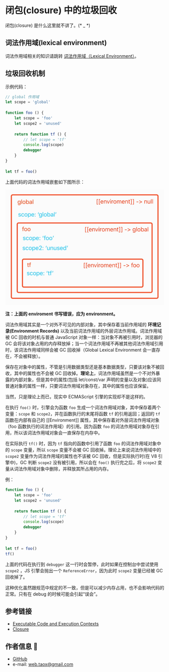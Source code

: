 # 闭包(closure) 中的垃圾回收

闭包(closure) 是什么这里就不讲了。(* _ *)

## 词法作用域(lexical environment)

词法作用域相关的知识请跳转 [词法作用域（Lexical Environment）](http://understand-es-by-ecma262.taojihede.com/documents/base-concept/lexical-environment)。

## 垃圾回收机制

示例代码：

```javascript
// global 作用域
let scope = 'global'

function foo () {
	let scope = 'foo'
	let scope2 = 'unused'
	
	return function tf () {
		// let scope = 'tf'
		console.log(scope)
		debugger
	}
}

let tf = foo()
```
上面代码的词法作用域嵌套如下图所示：

![](../../images/lexical-environment.jpg)

**注：上面的 enviroment 书写错误，应为 environment。**

词法作用域其实是一个对外不可见的内部对象，其中保存着当前作用域的 **环境记录(Environment Records)** 以及当前词法作用域的外层词法作用域。词法作用域被 GC 回收的时机与普通 JavaScript 对象一样：当对象不再被引用时，浏览器的 GC 会将该对象占用的内存释放掉；当一个词法作用域不再被其他词法作用域引用时，该词法作用域同样会被 GC 回收掉（Global Lexical Environment 会一直存在，不会被释放）。

保存在对象中的属性，不管是引用数据类型还是基本数据类型，只要该对象不被回收，其中的属性也不会被 GC 回收掉。**理论上**，词法作用域虽然是一个不对外暴露的内部对象，但是其中的属性(包括 let/const/var 声明的变量以及对象)应该同普通对象的属性一样，只要词法作用域对象存在，其中的属性也应该保留。

当然，只是理论上而已，现实中 ECMAScript 引擎的实现却不是这样的。

在执行 `foo()` 时，引擎会为函数 `foo` 生成一个词法作用域对象，其中保存着两个变量：`scope` 和 `scope2`，并在函数执行的末尾将函数 `tf` 的引用返回；返回的 `tf` 函数在内部有自己的 [[Environment]] 属性，其中保存着对外层词法作用域对象（foo 函数执行的词法作用域）的引用。因为函数 `foo` 的词法作用域对象存在引用，所以该词法作用域对象会一直保存在内存中。

在实际执行 `tf()` 时，因为 `tf` 指向的函数中引用了函数 `foo` 的词法作用域对象中的 `scope` 变量，所以 `scope` 变量不会被 GC 回收掉。理论上来说词法作用域中的 `scope2` 变量作为词法作用域的属性也不该被 GC 回收，但是实际执行时(在 V8 引擎中)，GC 判断 `scope2` 没有被引用，所以会在 `foo()` 执行完之后，将 `scope2` 变量从词法作用域对象中删除，并释放其所占用的内存。

例：

```javascript
function foo () {
	let scope = 'foo'
	let scope2 = 'unused'
	
	return function tf () {
		// let scope = 'tf'
		console.log(scope)
		debugger
	}
}

let tf = foo()
tf()
```

上面的代码在执行到 `debugger` 这一行时会暂停，此时如果在控制台中尝试使用 `scope2` ，JS 引擎会抛出一个 `ReferenceError`，因为此时 `scope2` 变量已经被 GC 回收掉了。

这种优化虽然跟规范中规定的不一致，但是可以减少内存占用，也不会影响代码的正常。只有在 debug 的时候可能会引起“误会”。

## 参考链接

* [Executable Code and Execution Contexts](https://tc39.github.io/ecma262/#sec-executable-code-and-execution-contexts)
* [Closure](https://javascript.info/closure)

## 作者信息 🐥

* [GitHub](https://github.com/Tao-Quixote)
* e-mail: <web.taox@gmail.com>